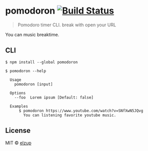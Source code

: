 # pomodoron [![Build Status](https://travis-ci.org/elzup/pomodoron.svg?branch=master)](https://travis-ci.org/elzup/pomodoron)

> Pomodoro timer CLI. break with open your URL

You can music breaktime.


## CLI

```
$ npm install --global pomodoron
```

```
$ pomodoron --help

  Usage
    pomodoron [input]

  Options
    --foo  Lorem ipsum [Default: false]

  Examples
	  $ pomodoron https://www.youtube.com/watch?v=SNfXwN5JQvg
		You can listening favorite youtube music.
```


## License

MIT © [elzup](https://elzup.com)
